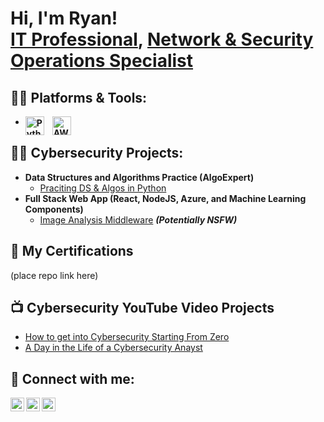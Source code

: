 <h1>Hi, I'm Ryan! <br/><a href="https://github.com/ryberts">IT Professional</a>, <a href="https://www.linkedin.com/in/ryberts/">Network & Security Operations Specialist</a></h1>

<h2>👨‍💻 Platforms & Tools:</h2>

- <b><img align="left" alt="Python" width="30px" style="padding-right:10px;" src="https://imgur.com/a/A9JFy7X" />
<img align="left" alt="AWS" width="30px" style="padding-right:10px;" src="https://cdn.jsdelivr.net/npm/simple-icons@v3/icons/amazonaws.svg" /></b>
  

<h2>👨‍💻 Cybersecurity Projects:</h2>

- <b>Data Structures and Algorithms Practice (AlgoExpert)</b>
  - [Praciting DS & Algos in Python](https://github.com/joshmadakor1/Algorithms-Practice)
- <b>Full Stack Web App (React, NodeJS, Azure, and Machine Learning Components)</b>
  - [Image Analysis Middleware](https://github.com/joshmadakor1/4chan-Image-Analysis-Middleware-C964) <b><i>(Potentially NSFW)</b></i>
  
<h2>📜 My Certifications</h2> (place repo link here)

<h2>📺 Cybersecurity YouTube Video Projects</h2>

- [How to get into Cybersecurity Starting From Zero](https://www.youtube.com/watch?v=a83ASGn_V_s)
- [A Day in the Life of a Cybersecurity Anayst](https://www.youtube.com/watch?v=uHy3oM7NnoU)


<h2> 🤳 Connect with me:</h2>

[<img align="left" alt="JoshMadakor | YouTube" width="22px" src="https://cdn.jsdelivr.net/npm/simple-icons@v3/icons/youtube.svg" />][youtube]
[<img align="left" alt="JoshMadakor | Twitter" width="22px" src="https://cdn.jsdelivr.net/npm/simple-icons@v3/icons/twitter.svg" />][twitter]
[<img align="left" alt="JoshMadakor | LinkedIn" width="22px" src="https://cdn.jsdelivr.net/npm/simple-icons@v3/icons/linkedin.svg" />][linkedin]


[twitter]: https://x.com/SidRiley8
[youtube]: https://www.youtube.com/@cysecjourney
[linkedin]: https://www.linkedin.com/in/ryberts

<!--
**joshmadakor1/joshmadakor1** is a ✨ _special_ ✨ repository because its `README.md` (this file) appears on your GitHub profile.

Here are some ideas to get you started:


-->
